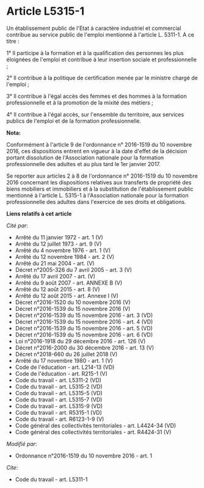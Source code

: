 # Article L5315-1

Un établissement public de l'Etat à caractère industriel et commercial contribue au service public de l'emploi mentionné à
l'article L. 5311-1. A ce titre : 

1° Il participe à la formation et à la qualification des personnes les plus éloignées de l'emploi et contribue à leur
insertion sociale et professionnelle ; 

2° Il contribue à la politique de certification menée par le ministre chargé de l'emploi ; 

3° Il contribue à l'égal accès des femmes et des hommes à la formation professionnelle et à la promotion de la mixité des
métiers ; 

4° Il contribue à l'égal accès, sur l'ensemble du territoire, aux services publics de l'emploi et de la formation
professionnelle.

**Nota:**

Conformément à l'article 9 de l'ordonnance n° 2016-1519 du 10 novembre 2016, ces dispositions entrent en vigueur à la date
d'effet de la décision portant dissolution de l'Association nationale pour la formation professionnelle des adultes et au
plus tard le 1er janvier 2017.

Se reporter aux articles 2 à 8 de l'ordonnance n° 2016-1519 du 10 novembre 2016 concernant les dispositions relatives aux
transferts de propriété des biens mobiliers et immobiliers et à la substitution de l'établissement public mentionné à
l'article L. 5315-1 à l'Association nationale pour la formation professionnelle des adultes dans l'exercice de ses droits et
obligations.

**Liens relatifs à cet article**

_Cité par_:

  - Arrêté du 11 janvier 1972 - art. 1 (V)
  - Arrêté du 12 juillet 1973 - art. 9 (V)
  - Arrêté du 4 novembre 1976 - art. 1 (V)
  - Arrêté du 12 novembre 1984 - art. 2 (V)
  - Arrêté du 21 mai 2004 - art. (V)
  - Décret n°2005-326 du 7 avril 2005 - art. 3 (V)
  - Arrêté du 17 avril 2007 - art. (V)
  - Arrêté du 9 août 2007 - art. ANNEXE B (V)
  - Arrêté du 12 août 2015 - art. 8 (V)
  - Arrêté du 12 août 2015 - art. Annexe I (V)
  - Décret n°2016-1520 du 10 novembre 2016 (V)
  - Décret n°2016-1539 du 15 novembre 2016 (V)
  - Décret n°2016-1539 du 15 novembre 2016 - art. 3 (VD)
  - Décret n°2016-1539 du 15 novembre 2016 - art. 4 (VD)
  - Décret n°2016-1539 du 15 novembre 2016 - art. 5 (VD)
  - Décret n°2016-1539 du 15 novembre 2016 - art. 6 (VD)
  - Loi n°2016-1918 du 29 décembre 2016 - art. 126 (V)
  - Décret n°2016-2000 du 30 décembre 2016 - art. 13 (V)
  - Décret n°2018-660 du 26 juillet 2018 (V)
  - Arrêté du 17 novembre 1980 - art. 1 (V)
  - Code de l'éducation - art. L214-13 (VD)
  - Code de l'éducation - art. R215-1 (V)
  - Code du travail - art. L5311-2 (VD)
  - Code du travail - art. L5315-2 (VD)
  - Code du travail - art. L5315-5 (VD)
  - Code du travail - art. L5315-7 (VD)
  - Code du travail - art. L5315-9 (VD)
  - Code du travail - art. R5315-1 (VD)
  - Code du travail - art. R6123-1-9 (V)
  - Code général des collectivités territoriales - art. L4424-34 (VD)
  - Code général des collectivités territoriales - art. R4424-31 (V)

_Modifié par_:

  - Ordonnance n°2016-1519 du 10 novembre 2016 - art. 1

_Cite_:

  - Code du travail - art. L5311-1
